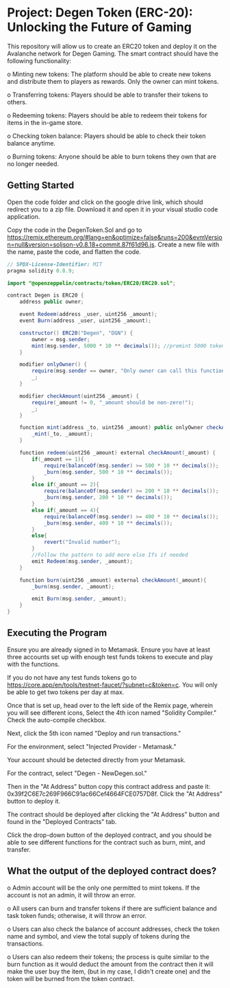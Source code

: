 # Project: Degen Token (ERC-20): Unlocking the Future of Gaming
This repository will allow us to create an ERC20 token and deploy it on the Avalanche network for Degen Gaming. The smart contract should have the following functionality:

o	Minting new tokens: The platform should be able to create new tokens and distribute them to players as rewards. Only the owner can mint tokens.

o	Transferring tokens: Players should be able to transfer their tokens to others.

o	Redeeming tokens: Players should be able to redeem their tokens for items in the in-game store.

o	Checking token balance: Players should be able to check their token balance anytime.

o	Burning tokens: Anyone should be able to burn tokens they own that are no longer needed.

## Getting Started

Open the code folder and click on the google drive link, which should redirect you to a zip file. Download it and open it in your visual studio code application.

Copy the code in the DegenToken.Sol and go to https://remix.ethereum.org/#lang=en&optimize=false&runs=200&evmVersion=null&version=soljson-v0.8.18+commit.87f61d96.js. Create a new file with the name, paste the code, and flatten the code.

```Java
// SPDX-License-Identifier: MIT
pragma solidity 0.8.9;

import "@openzeppelin/contracts/token/ERC20/ERC20.sol";

contract Degen is ERC20 {
    address public owner;

    event Redeem(address _user, uint256 _amount);
    event Burn(address _user, uint256 _amount);

    constructor() ERC20("Degen", "DGN") {
        owner = msg.sender;
        mint(msg.sender, 5000 * 10 ** decimals()); //premint 5000 tokens
    }

    modifier onlyOwner() {
        require(msg.sender == owner, "Only owner can call this function");
        _;
    }

    modifier checkAmount(uint256 _amount) {
        require(_amount != 0, "_amount should be non-zero!");
        _;
    }

    function mint(address _to, uint256 _amount) public onlyOwner checkAmount(_amount) {
        _mint(_to, _amount);
    }

    function redeem(uint256 _amount) external checkAmount(_amount) {
        if(_amount == 1){
            require(balanceOf(msg.sender) >= 500 * 10 ** decimals());
            _burn(msg.sender, 500 * 10 ** decimals());
        }
        else if(_amount == 2){
            require(balanceOf(msg.sender) >= 200 * 10 ** decimals());
            _burn(msg.sender, 200 * 10 ** decimals());
        }
        else if(_amount == 4){
            require(balanceOf(msg.sender) >= 400 * 10 ** decimals());
            _burn(msg.sender, 400 * 10 ** decimals());
        }
        else{
            revert("Invalid number");
        }
        //Follow the pattern to add more else Ifs if needed
        emit Redeem(msg.sender, _amount);
    }

    function burn(uint256 _amount) external checkAmount(_amount){
        _burn(msg.sender, _amount);

        emit Burn(msg.sender, _amount);
    }
}
```

## Executing the Program

Ensure you are already signed in to Metamask. Ensure you have at least three accounts set up with enough test funds tokens to execute and play with the functions.

If you do not have any test funds tokens go to https://core.app/en/tools/testnet-faucet/?subnet=c&token=c. You will only be able to get two tokens per day at max.

Once that is set up, head over to the left side of the Remix page, wherein you will see different icons, Select the 4th icon named "Solidity Compiler." Check the auto-compile checkbox.

Next, click the 5th icon named "Deploy and run transactions." 

For the environment, select "Injected Provider - Metamask."

Your account should be detected directly from your Metamask.

For the contract, select "Degen - NewDegen.sol."

Then in the "At Address" button copy this contract address and paste it: 0x39f2C6E7c269F966C91ac66Cef4664FCE0757D8f. Click the "At Address" button to deploy it.

The contract should be deployed after clicking the "At Address" button and found in the "Deployed Contracts" tab.

Click the drop-down button of the deployed contract, and you should be able to see different functions for the contract such as burn, mint, and transfer.

## What the output of the deployed contract does?

o	Admin account will be the only one permitted to mint tokens. If the account is not an admin, it will throw an error.

o	All users can burn and transfer tokens if there are sufficient balance and task token funds; otherwise, it will throw an error.

o	Users can also check the balance of account addresses, check the token name and symbol, and view the total supply of tokens during the transactions.

o	Users can also redeem their tokens; the process is quite similar to the burn function as it would deduct the amount from the contract then it will make the user buy the item, (but in my case, I didn't create one) and the token will be burned from the token contract.


